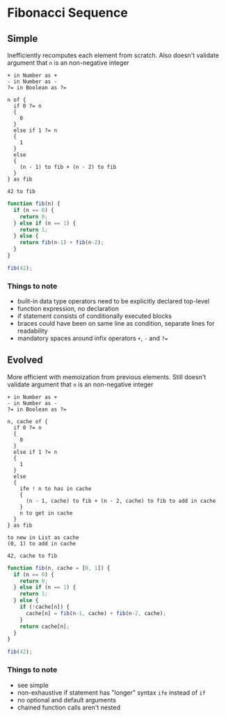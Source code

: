 # Fibonacci Sequence



## Simple

Inefficiently recomputes each element from scratch. Also doesn't validate argument that `n` is an non-negative integer

```
+ in Number as +
- in Number as -
?= in Boolean as ?=

n of {
  if 0 ?= n
  {
    0
  }
  else if 1 ?= n
  {
    1
  }
  else
  {
    (n - 1) to fib + (n - 2) to fib
  }
} as fib

42 to fib
```

```js
function fib(n) {
  if (n == 0) {
    return 0;
  } else if (n == 1) {
    return 1;
  } else {
    return fib(n-1) + fib(n-2);
  }
}

fib(42);
```

### Things to note

- built-in data type operators need to be explicitly declared top-level
- function expression, no declaration
- if statement consists of conditionally executed blocks
- braces could have been on same line as condition, separate lines for readability
- mandatory spaces around infix operators `+`, `-` and `?=`



## Evolved

More efficient with memoization from previous elements. Still doesn't validate argument that `n` is an non-negative integer

```
+ in Number as +
- in Number as -
?= in Boolean as ?=

n, cache of {
  if 0 ?= n
  {
    0
  }
  else if 1 ?= n
  {
    1
  }
  else
  {
    ife ! n to has in cache
    {
      (n - 1, cache) to fib + (n - 2, cache) to fib to add in cache
    }
    n to get in cache
  }
} as fib

to new in List as cache
(0, 1) to add in cache

42, cache to fib
```

```js
function fib(n, cache = [0, 1]) {
  if (n == 0) {
    return 0;
  } else if (n == 1) {
    return 1;
  } else {
    if (!cache[n]) {
      cache[n] = fib(n-1, cache) + fib(n-2, cache);
    }
    return cache[n];
  }
}

fib(42);
```

### Things to note

- see simple
- non-exhaustive if statement has "longer" syntax `ife` instead of `if`
- no optional and default arguments
- chained function calls aren't nested